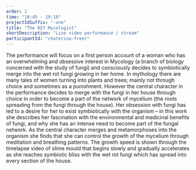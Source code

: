 ```yaml
---
order: 2
time: "18:45 - 19:10"
projectIdSuffix: "-one"
title: "The DIY Mycologist"
shortDescription: "Live video performance / stream"
participantId: "choterina-freer"
---
```


The performance will focus on a first person account of a woman who has an overwhelming and obsessive interest in Mycology (a branch of biology concerned with the study of fungi) and consciously decides to symbiotically merge into the wet rot fungi growing in her home. In mythology there are many tales of women turning into plants and trees; mainly not through choice and sometimes as a punishment. However the central character in the performance decides to merge with the fungi in her house through choice in order to become a part of the network of mycelium (the roots spreading from the fungi through the house). Her obsession with fungi has led to a desire for her to exist symbiotically with the organism – in this work she describes her fascination with the environmental and medicinal benefits of fungi, and why she has an intense need to become part of the fungal network. As the central character merges and metamorphoses into the organism she finds that she can control the growth of the mycelium through meditation and breathing patterns. The growth speed is shown through the timelapse video of slime mould that begins slowly and gradually accelerates as she reaches symbiotic bliss with the wet rot fungi which has spread into every section of the house. 
